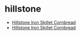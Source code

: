# hillstone

 * [Hillstone Iron Skillet Cornbread](../../index/h/hillstone-iron-skillet-cornbread.json)
 * [Hillstone Iron Skillet Cornbread](../../index/h/hillstone-iron-skillet-cornbread.json)
